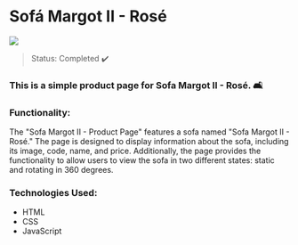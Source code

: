  <h1>Sofá Margot II - Rosé</h1>
  <img src="./assets/sofa.gif">

  > Status: Completed ✔️ 

  ### This is a simple product page for Sofa Margot II - Rosé. 🛋️

  ### Functionality:
  The "Sofa Margot II - Product Page" features a sofa named "Sofa Margot II - Rosé." The page is designed to display information about the sofa, including its image, code, name, and price. Additionally, the page provides the functionality to allow users to view the sofa in two different states: static and rotating in 360 degrees.

  ### Technologies Used:
  + HTML 
  + CSS 
  + JavaScript